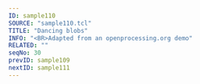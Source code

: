 ```yaml
---
ID: sample110
SOURCE: "sample110.tcl"
TITLE: "Dancing blobs"
INFO: "<BR>Adapted from an openprocessing.org demo"
RELATED: ""
seqNo: 30
prevID: sample109
nextID: sample111
---
```

